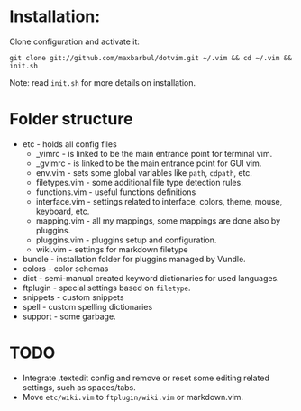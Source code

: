 # Installation:

Clone configuration and activate it:

    git clone git://github.com/maxbarbul/dotvim.git ~/.vim && cd ~/.vim && init.sh

Note: read `init.sh` for more details on installation.

# Folder structure

 - etc - holds all config files
   - \_vimrc - is linked to be the main entrance point for terminal vim.
   - \_gvimrc - is linked to be the main entrance point for GUI vim.
   - env.vim - sets some global variables like `path`, `cdpath`, etc.
   - filetypes.vim - some additional file type detection rules.
   - functions.vim - useful functions definitions
   - interface.vim - settings related to interface, colors, theme, mouse, keyboard, etc.
   - mapping.vim - all my mappings, some mappings are done also by pluggins.
   - pluggins.vim - pluggins setup and configuration.
   - wiki.vim - settings for markdown filetype
 - bundle - installation folder for pluggins managed by Vundle.
 - colors - color schemas
 - dict - semi-manual created keyword dictionaries for used languages.
 - ftplugin - special settings based on `filetype`.
 - snippets - custom snippets
 - spell - custom spelling dictionaries
 - support - some garbage.

# TODO

- Integrate .textedit config and remove or reset some editing related settings, such as spaces/tabs.
- Move `etc/wiki.vim` to `ftplugin/wiki.vim` or markdown.vim.
